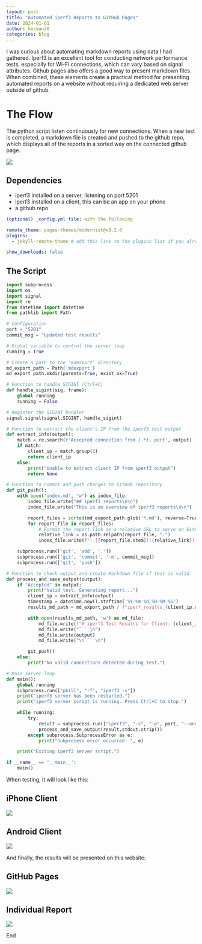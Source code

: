 ```yaml
---
layout: post
title: "Automated iperf3 Reports to GitHub Pages"
date: 2024-01-01
author: hermanl0
categories: blog
---
```


I was curious about automating markdown reports using data I had gathered. Iperf3 is an excellent tool for conducting network performance tests, especially for Wi-Fi connections, which can vary based on signal attributes. Github pages also offers a good way to present markdown files. When combined, these elements create a practical method for presenting automated reports on a website without requiring a dedicated web server outside of github.

# The Flow

The python script listen continuously for new connections. When a new test is completed, a markdown file is created and pushed to the github repo, which displays all of the reports in a sorted way on the connected github page.

![](../img/iperf-flow-dark.png)

## Dependencies

* iperf3 installed on a server, listening on port 5201
* iperf3 installed on a client, this can be an app on your phone
* a github repo


```yaml
(optional) _config.yml file: with the following

remote_theme: pages-themes/modernist@v0.2.0
plugins:
  - jekyll-remote-theme # add this line to the plugins list if you already have one

show_downloads: false
```

## The Script

```python
import subprocess
import os
import signal
import re
from datetime import datetime
from pathlib import Path

# Configuration
port = "5201"
commit_msg = "Updated test results"

# Global variable to control the server loop
running = True

# Create a path to the 'mdexport' directory
md_export_path = Path('mdexport')
md_export_path.mkdir(parents=True, exist_ok=True)

# Function to handle SIGINT (Ctrl+C)
def handle_sigint(sig, frame):
    global running
    running = False

# Register the SIGINT handler
signal.signal(signal.SIGINT, handle_sigint)

# Function to extract the client's IP from the iperf3 test output
def extract_info(output):
    match = re.search(r'Accepted connection from (.*), port', output)
    if match:
        client_ip = match.group(1)
        return client_ip
    else:
        print("Unable to extract client IP from iperf3 output")
        return None

# Function to commit and push changes to GitHub repository
def git_push():
    with open("index.md", "w") as index_file:
        index_file.write("## iperf3 reports\n\n")
        index_file.write("This is an overview of iperf3 reports\n\n")

        report_files = sorted(md_export_path.glob('*.md'), reverse=True)
        for report_file in report_files:
            # Format the report link as a relative URL to serve on GitHub Pages
            relative_link = os.path.relpath(report_file, ".")
            index_file.write(f"- [{report_file.stem}]({relative_link})  \n")

    subprocess.run(['git', 'add', '.'])
    subprocess.run(['git', 'commit', '-m', commit_msg])
    subprocess.run(['git', 'push'])

# Function to check output and create Markdown file if test is valid
def process_and_save_output(output):
    if "Accepted" in output:
        print("Valid test. Generating report...")
        client_ip = extract_info(output)
        timestamp = datetime.now().strftime('%Y-%m-%d_%H-%M-%S')
        results_md_path = md_export_path / f"iperf_results_{client_ip.replace('.', '-')}_{timestamp}.md"

        with open(results_md_path, 'w') as md_file:
            md_file.write(f"# iperf3 Test Results for Client: {client_ip}\n\n")
            md_file.write("``` \n")
            md_file.write(output)
            md_file.write("\n``` \n")

        git_push()
    else:
        print("No valid connections detected during test.")

# Main server loop
def main():
    global running
    subprocess.run(["pkill", "-f", "iperf3 -s"])
    print("iperf3 server has been restarted.")
    print("iperf3 server script is running. Press Ctrl+C to stop.")

    while running:
        try:
            result = subprocess.run(["iperf3", "-s", "-p", port, "--one-off"], capture_output=True, text=True)
            process_and_save_output(result.stdout.strip())
        except subprocess.SubprocessError as e:
            print("Subprocess error occurred: ", e)

    print("Exiting iperf3 server script.")

if __name__ == '__main__':
    main()
```

When testing, it will look like this:

## iPhone Client

![](../img/iphone-iperf.png)

## Android Client

![](../img/android-iperf.png)

And finally, the results will be presented on this website:

## GitHub Pages

![](../img/pages_presentation.png)

## Individual Report

![](../img/iperf_report.png)

End
